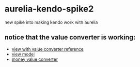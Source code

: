 # aurelia-kendo-spike2
new spike into making kendo work with aurelia

## notice that the value converter is working:

* [view with value converter reference](https://github.com/technicalmedia/aurelia-kendo-spike2/blob/master/src/au-kendo-test-json.html#L14)
* [view model](https://github.com/technicalmedia/aurelia-kendo-spike2/blob/master/src/au-kendo-test-json.ts#L8)
* [money value converter](https://github.com/technicalmedia/aurelia-kendo-spike2/blob/master/src/money.ts#L5)
